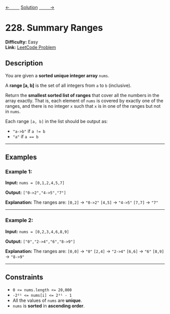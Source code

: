 [<-&nbsp;&nbsp;&nbsp;&nbsp;&nbsp;&nbsp;&nbsp;&nbsp;](../14.%20Longest%20Common%20Prefix/statement.md)
[Solution](228.%20Summary%20Ranges/solution.js)
[&nbsp;&nbsp;&nbsp;&nbsp;&nbsp;&nbsp;&nbsp;&nbsp; ->](../patterns/1.prefix_sum/560.%20Subarray%20Sum%20Equals%20K/statement.md)

# 228. Summary Ranges

**Difficulty:** Easy <br>
**Link:** [LeetCode Problem](https://leetcode.com/problems/summary-ranges/)

## Description

You are given a **sorted unique integer array** `nums`.

A **range [a, b]** is the set of all integers from `a` to `b` (inclusive).

Return the **smallest sorted list of ranges** that cover all the numbers in the array exactly. That is, each element of `nums` is covered by exactly one of the ranges, and there is no integer `x` such that `x` is in one of the ranges but not in `nums`.

Each range `[a, b]` in the list should be output as:

- `"a->b"` if `a != b`
- `"a"` if `a == b`

---

## Examples

### Example 1:

**Input:**
`nums = [0,1,2,4,5,7]`

**Output:**
`["0->2","4->5","7"]`

**Explanation:**
The ranges are:
`[0,2]` → `"0->2"`
`[4,5]` → `"4->5"`
`[7,7]` → `"7"`

---

### Example 2:

**Input:**
`nums = [0,2,3,4,6,8,9]`

**Output:**
`["0","2->4","6","8->9"]`

**Explanation:**
The ranges are:
`[0,0]` → `"0"`
`[2,4]` → `"2->4"`
`[6,6]` → `"6"`
`[8,9]` → `"8->9"`

---

## Constraints

- `0 <= nums.length <= 20,000`
- `-2³¹ <= nums[i] <= 2³¹ - 1`
- All the values of `nums` are **unique**.
- `nums` is **sorted** in **ascending order**.
